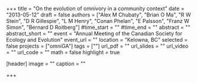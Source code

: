 +++
title = "On the evolution of omnivory in a community context"
date = "2013-05-12"
draft = false
authors = ["Alex M Chubaty", "Brian O Ma", "R W Stein", "D R Gillespie", "L M Henry", "Conan Phelan", "E Palsson", "Franz W Simon", "Bernard D Roitberg"]
#time_start = ""
#time_end = ""
abstract = ""
abstract_short = ""
event = "Annual Meeting of the Canadian Society for Ecology and Evolution"
event_url = ""
location = "Kelowna, BC"
selected = false
projects = ["omniGA"]
tags = [""]
url_pdf = ""
url_slides = ""
url_video = ""
url_code = ""
math = false
highlight = true

[header]
image = ""
caption = ""

+++
